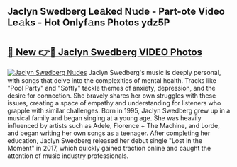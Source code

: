 ## Jaclyn Swedberg Le𝚊ked N𝚞de - Part-ote Video Le𝚊ks - Hot Onlyf𝚊ns Photos ydz5P

# <h2><a href="http://ab62086.deff.icu/?id=Jaclyn+Swedberg">🔗 New 👉🔴 Jaclyn Swedberg VIDEO Photos</a></h2>

[![Jaclyn Swedberg N𝚞des](https://i.imgur.com/rIISA9y.gif)](http://ab62086.deff.icu/?id=Jaclyn+Swedberg)
Jaclyn Swedberg's music is deeply personal, with songs that delve into the complexities of mental health. Tracks like "Pool Party" and "Softly" tackle themes of anxiety, depression, and the desire for connection. She bravely shares her own struggles with these issues, creating a space of empathy and understanding for listeners who grapple with similar challenges. Born in 1995, Jaclyn Swedberg grew up in a musical family and began singing at a young age. She was heavily influenced by artists such as Adele, Florence + The Machine, and Lorde, and began writing her own songs as a teenager. After completing her education, Jaclyn Swedberg released her debut single "Lost in the Moment" in 2017, which quickly gained traction online and caught the attention of music industry professionals.
